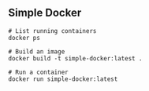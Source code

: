 ## Simple Docker

```
# List running containers
docker ps

# Build an image
docker build -t simple-docker:latest .

# Run a container
docker run simple-docker:latest
```
